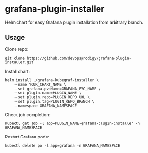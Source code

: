 # grafana-plugin-installer

Helm chart for easy Grafana plugin installation from arbitrary branch.


## Usage

Clone repo:
```
git clone https://github.com/devopsprodigy/grafana-plugin-installer.git
```

Install chart:
```
helm install ./grafana-kubegraf-installer \ 
    --name YOUR_CHART_NAME \
    --set grafana.pvcName=GRAFANA_PVC_NAME \
    --set plugin.name=PLUGIN_NAME \
    --set plugin.repo=PLUGIN_REPO_URL \
    --set plugin.tag=PLUGIN_REPO_BRANCH \
    --namespace GRAFANA_NAMESPACE
```

Check job completion:
```
kubectl get job -l app=PLUGIN_NAME-grafana-plugin-installer -n GRAFANA_NAMESPACE 
```

Restart Grafana pods:
```
kubectl delete po -l app=grafana -n GRAFANA_NAMESPACE
```
